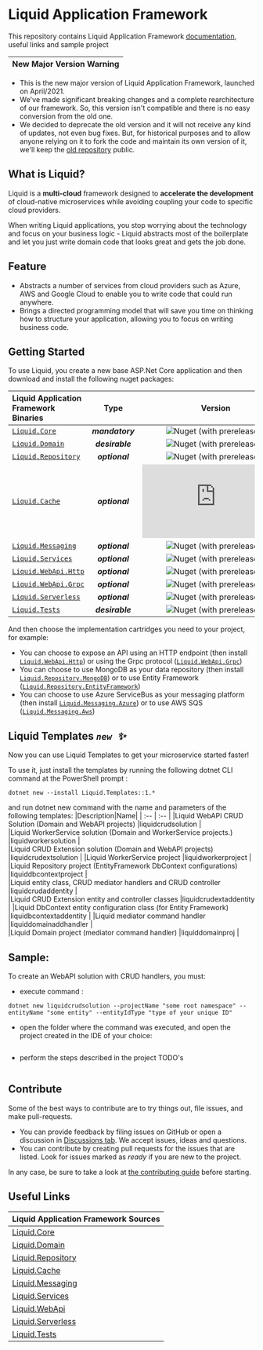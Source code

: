 # Liquid Application Framework

This repository contains Liquid Application Framework [documentation](docs/About-Liquid.md), useful links and sample project

| New Major Version Warning |
|----|

- This is the new major version of Liquid Application Framework, launched on April/2021.
- We've made significant breaking changes and a complete rearchitecture of our framework. So, this version isn't compatible and there is no easy conversion from the old one.
- We decided to deprecate the old version and it will not receive any kind of updates, not even bug fixes. But, for historical purposes and to allow anyone relying on it to fork the code and maintain its own version of it, we'll keep the [old repository](https://github.com/Avanade/Liquid-Application-Framework-1.0-deprecated) public.

## What is Liquid?

Liquid is a **multi-cloud** framework designed to **accelerate the development** of cloud-native microservices while avoiding coupling your code to specific cloud providers.

When writing Liquid applications, you stop worrying about the technology and focus on your business logic - Liquid abstracts most of the boilerplate and let you just write domain code that looks great and gets the job done.

## Feature

- Abstracts a number of services from cloud providers such as Azure, AWS and Google Cloud to enable you to write code that could run anywhere.
- Brings a directed programming model that will save you time on thinking how to structure your application, allowing you to focus on writing business code.

## Getting Started

To use Liquid, you create a new base ASP.Net Core application and then download and install the following nuget packages:

| Liquid Application Framework Binaries | Type | Version |
| :-- | :--: | :--: |
| [`Liquid.Core`](https://www.nuget.org/packages/Liquid.Core) | **_mandatory_** | ![Nuget (with prereleases)](https://img.shields.io/nuget/vpre/Liquid.Core) |
| [`Liquid.Domain`](https://www.nuget.org/packages/Liquid.Domain) | **_desirable_** | ![Nuget (with prereleases)](https://img.shields.io/nuget/vpre/Liquid.Domain) |
| [`Liquid.Repository`](https://www.nuget.org/packages/Liquid.Repository) | **_optional_** | ![Nuget (with prereleases)](https://img.shields.io/nuget/vpre/Liquid.Repository) |
| [`Liquid.Cache`](https://www.nuget.org/packages/Liquid.Cache) | **_optional_** | ![Nuget (with prereleases)](https://img.shields.io/nuget/vpre/Liquid.Cache) |
| [`Liquid.Messaging`](https://www.nuget.org/packages/Liquid.Messaging) | **_optional_** | ![Nuget (with prereleases)](https://img.shields.io/nuget/vpre/Liquid.Messaging) |
| [`Liquid.Services`](https://www.nuget.org/packages/Liquid.Services) | **_optional_** | ![Nuget (with prereleases)](https://img.shields.io/nuget/vpre/Liquid.Services) |
| [`Liquid.WebApi.Http`](https://www.nuget.org/packages/Liquid.WebApi.Http) | **_optional_** | ![Nuget (with prereleases)](https://img.shields.io/nuget/vpre/Liquid.WebApi.Http) |
| [`Liquid.WebApi.Grpc`](https://www.nuget.org/packages/Liquid.WebApi.Grpc) | **_optional_** | ![Nuget (with prereleases)](https://img.shields.io/nuget/vpre/Liquid.WebApi.Grpc) |
| [`Liquid.Serverless`](https://www.nuget.org/packages/Liquid.Serverless.AzureFunctions) | **_optional_** | ![Nuget (with prereleases)](https://img.shields.io/nuget/vpre/Liquid.Serverless.AzureFunctions) |
| [`Liquid.Tests`](https://www.nuget.org/packages/Liquid.Tests) | **_desirable_** | ![Nuget (with prereleases)](https://img.shields.io/nuget/vpre/Liquid.Tests) |

And then choose the implementation cartridges you need to your project, for example:

- You can choose to expose an API using an HTTP endpoint (then install [`Liquid.WebApi.Http`](https://www.nuget.org/packages/Liquid.WebApi.Http)) or using the Grpc protocol ([`Liquid.WebApi.Grpc`](https://www.nuget.org/packages/Liquid.WebApi.Grpc))
- You can choose to use MongoDB as your data repository (then install [`Liquid.Repository.MongoDB`](https://www.nuget.org/packages/Liquid.Repository.MongoDB)) or to use  Entity Framework ([`Liquid.Repository.EntityFramework`](https://www.nuget.org/packages/Liquid.Repository.EntityFramework))
- You can choose to use Azure ServiceBus as your messaging platform (then install [`Liquid.Messaging.Azure`](https://www.nuget.org/packages/Liquid.Messaging.Azure)) or to use AWS SQS ([`Liquid.Messaging.Aws`](https://www.nuget.org/packages/Liquid.Messaging.Aws))

 ## Liquid Templates   _`new `:sparkles:_

Now you can use Liquid Templates to get your microservice started faster!

To use it, just install the templates by running the following dotnet CLI command at the PowerShell prompt :

```Shell
dotnet new --install Liquid.Templates::1.*
```
and run dotnet new command with the name and parameters of the following templates: 
|Description|Name|
| :-- | :-- |
|Liquid WebAPI CRUD Solution (Domain and WebAPI projects)              |liquidcrudsolution           |  
|Liquid WorkerService solution (Domain and WorkerService projects.)    |liquidworkersolution         |  
|Liquid CRUD Extension solution (Domain and WebAPI projects)           |liquidcrudextsolution        | 
|Liquid WorkerService project                                          |liquidworkerproject          |
|Liquid Repository project (EntityFramework DbContext configurations)  |liquiddbcontextproject       |  
|Liquid entity class, CRUD mediator handlers and CRUD controller       |liquidcrudaddentity          |      
|Liquid CRUD Extension entity and controller classes                   |liquidcrudextaddentity       |
|Liquid DbContext entity configuration class (for Entity Framework)    |liquidbcontextaddentity      |
|Liquid mediator command handler                                       |liquiddomainaddhandler       |           
|Liquid Domain project (mediator command handler)                      |liquiddomainproj             |    
            

## Sample:
To create an WebAPI solution with CRUD handlers, you must:
- execute command :
```Shell
dotnet new liquidcrudsolution --projectName "some root namespace" --entityName "some entity" --entityIdType "type of your unique ID"
```

- open the folder where the command was executed, and open the project created in the IDE of your choice:

![]()

- perform the steps described in the project TODO's

![]()




## Contribute

Some of the best ways to contribute are to try things out, file issues, and make pull-requests.

- You can provide feedback by filing issues on GitHub or open a discussion in [Discussions tab](https://github.com/Avanade/Liquid-Application-Framework/discussions). We accept issues, ideas and questions.
- You can contribute by creating pull requests for the issues that are listed. Look for issues marked as _ready_ if you are new to the project.

In any case, be sure to take a look at [the contributing guide](CONTRIBUTING.md) before starting.

## Useful Links

| Liquid Application Framework Sources |
| :-- |
| [Liquid.Core](https://github.com/Avanade/Liquid.Core) |
| [Liquid.Domain](https://github.com/Avanade/Liquid.Domain) |
| [Liquid.Repository](https://github.com/Avanade/Liquid.Repository) |
| [Liquid.Cache](https://github.com/Avanade/Liquid.Cache) |
| [Liquid.Messaging](https://github.com/Avanade/Liquid.Messaging) |
| [Liquid.Services](https://github.com/Avanade/Liquid.Services) |
| [Liquid.WebApi](https://github.com/Avanade/Liquid.WebApi) |
| [Liquid.Serverless](https://github.com/Avanade/Liquid.Serverless) |
| [Liquid.Tests](https://github.com/Avanade/Liquid.Tests) |
